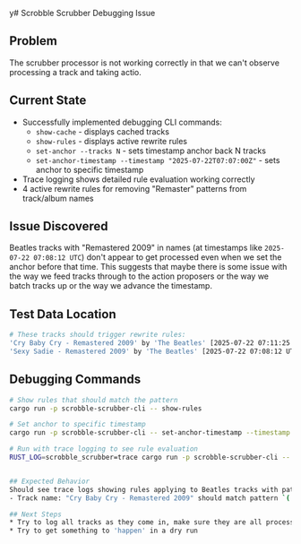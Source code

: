 y# Scrobble Scrubber Debugging Issue

## Problem
The scrubber processor is not working correctly in that  we can't observe processing a track and taking actio.

## Current State
- Successfully implemented debugging CLI commands:
  - `show-cache` - displays cached tracks
  - `show-rules` - displays active rewrite rules
  - `set-anchor --tracks N` - sets timestamp anchor back N tracks
  - `set-anchor-timestamp --timestamp "2025-07-22T07:07:00Z"` - sets anchor to specific timestamp
- Trace logging shows detailed rule evaluation working correctly
- 4 active rewrite rules for removing "Remaster" patterns from track/album names

## Issue Discovered
Beatles tracks with "Remastered 2009" in names (at timestamps like `2025-07-22 07:08:12 UTC`) don't appear to get processed even when we set the anchor before that time. This suggests that maybe there is some issue with the way we feed tracks through to the action proposers or the way we batch tracks up or the way we advance the timestamp.
 
## Test Data Location
```bash
# These tracks should trigger rewrite rules:
'Cry Baby Cry - Remastered 2009' by 'The Beatles' [2025-07-22 07:11:25 UTC]
'Sexy Sadie - Remastered 2009' by 'The Beatles' [2025-07-22 07:08:12 UTC]
```

## Debugging Commands
```bash
# Show rules that should match the pattern
cargo run -p scrobble-scrubber-cli -- show-rules

# Set anchor to specific timestamp
cargo run -p scrobble-scrubber-cli -- set-anchor-timestamp --timestamp "2025-07-22T07:07:00Z"

# Run with trace logging to see rule evaluation
RUST_LOG=scrobble_scrubber=trace cargo run -p scrobble-scrubber-cli -- once --dry-run --max-tracks 10


## Expected Behavior
Should see trace logs showing rules applying to Beatles tracks with patterns like:
- Track name: "Cry Baby Cry - Remastered 2009" should match pattern `(.+) -.*Remaster.*` → "Cry Baby Cry"

## Next Steps
* Try to log all tracks as they come in, make sure they are all processed.
* Try to get something to 'happen' in a dry run
